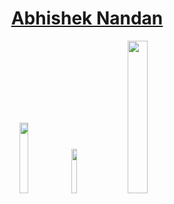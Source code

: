 <h1 align="center"><a href="http://www.ramanaditya.com">Abhishek Nandan</a></h1>
<p align="center">
  <a href="https://twitter.com/_abhisheknandan" target="_blank"><img src="https://img.shields.io/badge/-@_abhisheknandan-1ca0f1?style=flat&labelColor=1ca0f1&logo=twitter&logoColor=white&link=https://twitter.com/_abhisheknandan" width="17%"/></a>
  <a href="https://www.linkedin.com/in/abhishek-nandan20/" target="_blank"><img src="https://img.shields.io/badge/-abhishek-nandan20-blue?style=flat&logo=Linkedin&logoColor=white&link=https://www.linkedin.com/in/abhishek-nandan20/" width="13.5%"/></a>
  <a href="mailto:abhisheknandan00@gmail.com" target="_blank"><img src="https://img.shields.io/badge/-abhisheknandan00@gmail.com-c14438?style=flat&logo=Gmail&logoColor=white&link=mailto:abhisheknandan00@gmail.com" width="25%"/></a>
</p>
